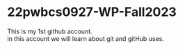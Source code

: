 # 22pwbcs0927-WP-Fall2023
This is my 1st github account.
<br>
in this account we will learn about git and gitHub uses.

